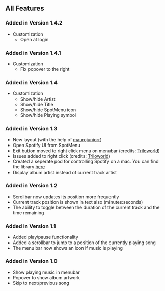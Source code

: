 ## All Features

### Added in Version 1.4.2

+ Customization
  - Open at login
  
### Added in Version 1.4.1

+ Customization
  - Fix popover to the right
  
### Added in Version 1.4

+ Customization
  - Show/hide Artist
  - Show/hide Title
  - Show/hide SpotMenu icon
  - Show/hide Playing symbol

### Added in Version 1.3

+ New layout (with the help of [maurojuniorr](https://github.com/maurojuniorr))
+ Open Spotify UI from SpotMenu
+ Exit button moved to right click menu on menubar (credits: [Triloworld](https://github.com/Triloworld))
+ Issues added to right click (credits: [Triloworld](https://github.com/Triloworld))
+ Created a seperate pod for controlling Spotify on a mac. You can find the library [here](https://github.com/kmikiy/Spotify)
+ Display album artist instead of current track artist

### Added in Version 1.2

+ Scrollbar now updates its position more frequently
+ Current track position is shown in text also (minutes:seconds)
+ The ability to toggle between the duration of the current track and the time remaining

### Added in Version 1.1

+ Added play/pause functionality
+ Added a scrollbar to jump to a position of the currently playing song
+ The menu bar now shows an icon if music is playing

### Added in Version 1.0

+ Show playing music in menubar
+ Popover to show album artwork
+ Skip to next/previous song
